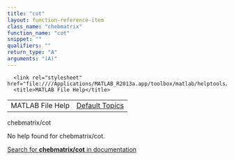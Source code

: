 ```yaml
---
title: "cot"
layout: function-reference-item
class_name: "chebmatrix"
function_name: "cot"
snippet: ""
qualifiers: ""
return_type: "A"
arguments: "(A)"
---
```


<html>
   <head>
      <meta http-equiv="Content-Type" content="text/html; charset=utf-8">
   
      <link rel="stylesheet" href="file:////Applications/MATLAB_R2013a.app/toolbox/matlab/helptools/private/helpwin.css">
      <title>MATLAB File Help</title>
   </head>
   <body>
      <!--Single-page help-->
      <table border="0" cellspacing="0" width="100%">
         <tr class="subheader">
            <td class="headertitle">MATLAB File Help</td>
            <td class="subheader-right"><a href="matlab:helpwin">Default Topics</a></td>
         </tr>
      </table>
      <div class="title">chebmatrix/cot</div>
      <!--No help found-->
      <p>No help found for <span class="helptopic">chebmatrix/cot</span>.
      </p>
      <p><a href="matlab:docsearch('chebmatrix/cot')">
            Search for <b>chebmatrix/cot</b> in documentation
            </a></p>
   </body>
</html>
